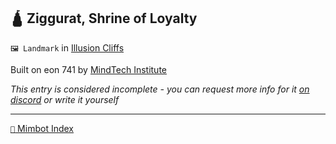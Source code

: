## 🛕 Ziggurat, Shrine of Loyalty

`🖼️ Landmark` in [Illusion Cliffs](<https://zeithalt.github.io/r/illusion_cliffs>)

Built on eon 741 by [MindTech Institute](<https://zeithalt.github.io/r/mindtech_institute>)

_This entry is considered incomplete - you can request more info for it [on discord](<https://discord.com/channels/562910943848169472/1173922660489633802>) or write it yourself_

-----
[`📑` Mimbot Index](<https://zeithalt.github.io/r/#2bb0>)
<!---
-->